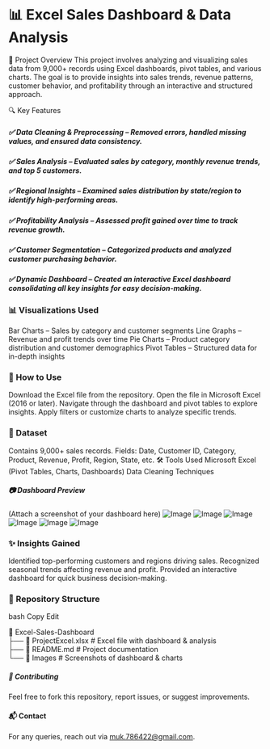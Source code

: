 # 📊 Excel Sales Dashboard & Data Analysis
📌 Project Overview
This project involves analyzing and visualizing sales data from 9,000+ records using Excel dashboards, pivot tables, and various charts. The goal is to provide insights into sales trends, revenue patterns, customer behavior, and profitability through an interactive and structured approach.

🔍 Key Features
##### ✅ Data Cleaning & Preprocessing – Removed errors, handled missing values, and ensured data consistency.
##### ✅ Sales Analysis – Evaluated sales by category, monthly revenue trends, and top 5 customers.
##### ✅ Regional Insights – Examined sales distribution by state/region to identify high-performing areas.
##### ✅ Profitability Analysis – Assessed profit gained over time to track revenue growth.
##### ✅ Customer Segmentation – Categorized products and analyzed customer purchasing behavior.
##### ✅ Dynamic Dashboard – Created an interactive Excel dashboard consolidating all key insights for easy decision-making.

### 📊 Visualizations Used

Bar Charts – Sales by category and customer segments
Line Graphs – Revenue and profit trends over time
Pie Charts – Product category distribution and customer demographics
Pivot Tables – Structured data for in-depth insights

### 🚀 How to Use
Download the Excel file from the repository.
Open the file in Microsoft Excel (2016 or later).
Navigate through the dashboard and pivot tables to explore insights.
Apply filters or customize charts to analyze specific trends.

### 📁 Dataset
Contains 9,000+ sales records.
Fields: Date, Customer ID, Category, Product, Revenue, Profit, Region, State, etc.
🛠 Tools Used
Microsoft Excel (Pivot Tables, Charts, Dashboards)
Data Cleaning Techniques

##### 📷 Dashboard Preview
(Attach a screenshot of your dashboard here)
![Image](https://github.com/user-attachments/assets/10824560-9b32-4ef9-94d7-bdbdb16cc6d4)
![Image](https://github.com/user-attachments/assets/0b7f8905-3f0e-46ad-9533-a922e6aeb80e)
![Image](https://github.com/user-attachments/assets/af79e1bf-769e-438f-8e71-ed25de509fb4)
![Image](https://github.com/user-attachments/assets/195bf47f-be85-4acb-a153-3194f86c6021)
![Image](https://github.com/user-attachments/assets/472cc49d-9ab7-4442-b2c0-0b86f3b65fbc)
![Image](https://github.com/user-attachments/assets/16559d63-3175-406e-afdd-02af8e356558)

### ✨ Insights Gained
Identified top-performing customers and regions driving sales.
Recognized seasonal trends affecting revenue and profit.
Provided an interactive dashboard for quick business decision-making.

### 📌 Repository Structure
bash
Copy
Edit

📂 Excel-Sales-Dashboard  
 ├── 📄 ProjectExcel.xlsx  # Excel file with dashboard & analysis  
 ├── 📄 README.md            # Project documentation  
 └── 📁 Images               # Screenshots of dashboard & charts  

##### 📢 Contributing
Feel free to fork this repository, report issues, or suggest improvements.

#### 📬 Contact
For any queries, reach out via muk.786422@gmail.com.
